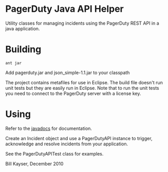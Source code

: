 PagerDuty Java API Helper
======================================

Utility classes for managing incidents using the PagerDuty REST API in a 
java application.

Building
======================================

    ant jar

Add pagerduty.jar and json_simple-1.1.jar to your classpath

The project contains metafiles for use in Eclipse.  The build file doesn't 
run unit tests but they are easily run in Eclipse.  Note that to run
the unit tests you need to connect to the PagerDuty server with a license
key.

Using
======================================

Refer to the [javadocs](http://bkayser.github.com/pagerduty-java) for documentation.

Create an Incident object and use a PagerDutyAPI instance to trigger, acknowledge
and resolve incidents from your application.

See the PagerDutyAPITest class for examples.

Bill Kayser, December 2010


